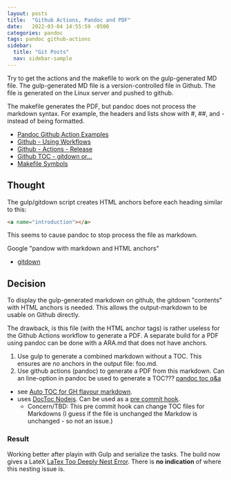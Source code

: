 ```yaml
---
layout: posts
title:  "Github Actions, Pandoc and PDF"
date:   2022-03-04 14:55:59 -0500
categories: pandoc
tags: pandoc github-actions
sidebar:
  title: "Git Posts"
  nav: sidebar-sample
---
```


Try to get the actions and the makefile to work on the gulp-generated MD file.   The gulp-generated MD file is a version-controlled file in Github.   The file is generated on the Linux server and pushed to github.

The makefile generates the PDF, but pandoc does not process the markdown syntax.   For example, the headers and lists show with #, ##, and - instead of being formatted.

- [Pandoc Github Action Examples](https://github.com/pandoc/pandoc-action-example)
- [Github - Using Workflows](https://docs.github.com/en/actions/using-workflows#referencing-a-container-on-docker-hub)
- [Github - Actions - Release](https://github.com/softprops/action-gh-release)
- [Github TOC - gitdown or...](https://stackoverflow.com/questions/9721944/automatic-toc-in-github-flavoured-markdown)
- [Makefile Symbols](https://stackoverflow.com/questions/3220277/what-do-the-makefile-symbols-and-mean)

## Thought
The gulp/gitdown script creates HTML anchors before each heading similar to this:
``` HTML
<a name="introduction"></a>
```
This seems to cause pandoc to stop process the file as markdown.

Google "pandow with markdown and HTML anchors"
- [gitdown](https://www.npmjs.com/package/gitdown)

## Decision
To display the gulp-generated markdown on github, the gitdown "contents" with HTML anchors is needed.  This allows the output-markdown to be usable on Github directly.

The drawback, is this file (with the HTML <a> anchor tags) is rather useless for the Github Actions workflow to generate a PDF.   A separate build for a PDF using pandoc can be done with a ARA.md that does not have anchors.
1. Use gulp to generate a combined markdown without a TOC.  This ensures are no anchors in the output file: foo.md.
1. Use github actions (pandoc) to generate a PDF from this markdown.   Can an line-option in pandoc be used to generate a TOC???  [pandoc toc q&a](https://stackoverflow.com/questions/25591517/pandoc-inserting-pages-before-generated-table-of-contents)
  - see [Auto TOC for GH flavour markdown](https://stackoverflow.com/questions/9721944/automatic-toc-in-github-flavoured-markdown).
  - uses [DocToc Nodejs](https://github.com/thlorenz/doctoc).  Can be used as a [pre commit hook](http://pre-commit.com/).
    - Concern/TBD: This pre commit hook can change TOC files for Markdowns (I guess if the file is unchanged the Markdow is unchanged - so not an issue.)


### Result
Working better after playin with Gulp and serialize the tasks.   The build now gives a LateX
[LaTex Too Deeply Nest Error](https://texfaq.org/FAQ-toodeep).   There is __no indication__ of where this nesting issue is.
